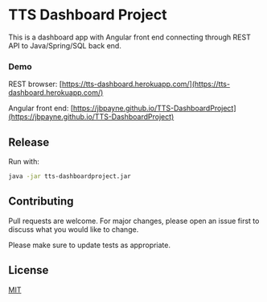 # TTS Dashboard Project

This is a dashboard app with Angular front end connecting through REST API to Java/Spring/SQL back end.  
  
### Demo  
  
REST browser: [https://tts-dashboard.herokuapp.com/](https://tts-dashboard.herokuapp.com/)  

Angular front end: [https://jbpayne.github.io/TTS-DashboardProject](https://jbpayne.github.io/TTS-DashboardProject)


## Release

Run with:

```bash
java -jar tts-dashboardproject.jar
```


## Contributing
Pull requests are welcome. For major changes, please open an issue first to discuss what you would like to change.

Please make sure to update tests as appropriate.

## License
[MIT](https://github.com/jbpayne/TTS-DashboardProject/blob/master/LICENSE)
